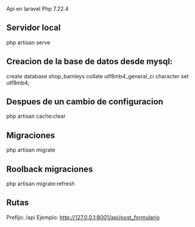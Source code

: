 Api en laravel
Php 7.22.4

Servidor local
----------------------
php artisan serve

Creacion de la base de datos desde mysql:
--------------------------------------------
create database shop_bamleys collate utf8mb4_general_ci character set utf8mb4;

Despues de un cambio de configuracion
----------------------------------------
php artisan cache:clear

Migraciones
------------------------
php artisan migrate

Roolback migraciones
-------------------------------
php artisan migrate:refresh

Rutas
---------------
Prefijo: /api
Ejemplo:
http://127.0.0.1:8001/api/post_formulario